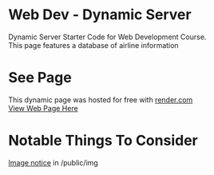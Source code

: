 # Web Dev - Dynamic Server
Dynamic Server Starter Code for Web Development Course.<br>
This page features a database of airline information

# See Page
This dynamic page was hosted for free with <a href="https://render.com">render.com</a><br>
<a href="https://airline-safety-informant.onrender.com/">View Web Page Here</a>

# Notable Things To Consider
<a href="https://github.com/tran6854/webdev-dynamic/blob/main/public/img/IMAGENOTICE.md">Image notice</a> in /public/img
